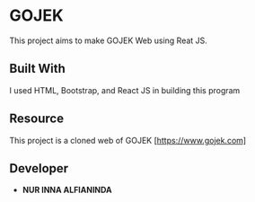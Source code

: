 # GOJEK

This project aims to make GOJEK Web using Reat JS. 

## Built With

I used HTML, Bootstrap, and React JS in building this program

## Resource

This project is a cloned web of GOJEK [https://www.gojek.com]

## Developer

* **NUR INNA ALFIANINDA** 



